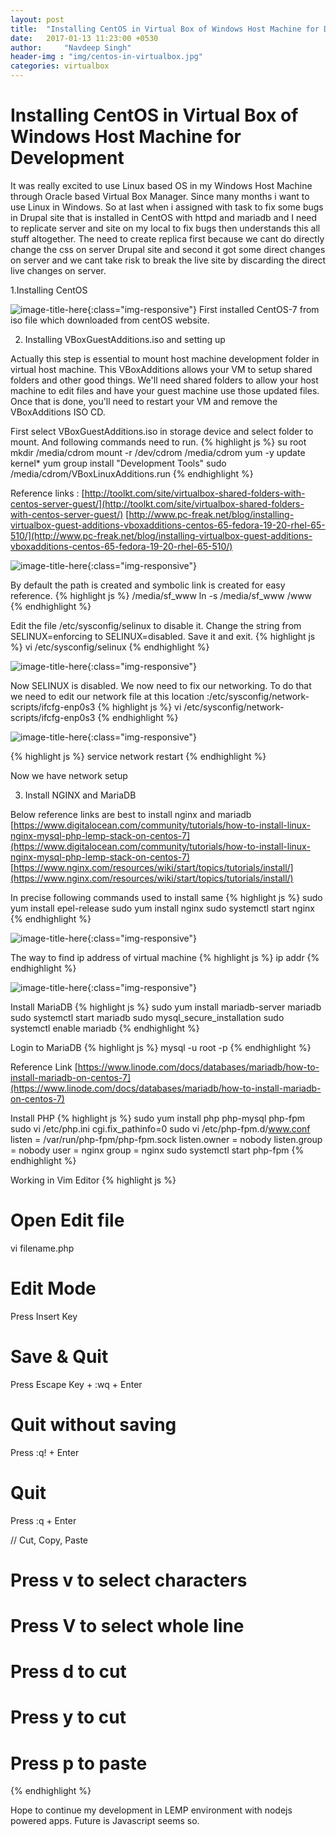 ```yaml
---
layout: post
title:  "Installing CentOS in Virtual Box of Windows Host Machine for Development"
date:   2017-01-13 11:23:00 +0530
author:     "Navdeep Singh"
header-img : "img/centos-in-virtualbox.jpg"
categories: virtualbox
---
```

Installing CentOS in Virtual Box of Windows Host Machine for Development
========================================================================

<p>It was really excited to use Linux based OS in my Windows Host Machine through Oracle based Virtual Box Manager. Since many months i want to use Linux in Windows. So at last when i assigned with task to fix some bugs in Drupal site that is installed in CentOS with httpd and mariadb and I need to replicate server and site on my local to fix bugs then understands this all stuff altogether. The need to create replica first because we cant do directly change the css on server Drupal site and second it got some direct changes on server and we cant take risk to break the live site by discarding the direct live changes on server.</p>

1.Installing CentOS

![image-title-here](/img/note1.png){:class="img-responsive"}
First installed CentOS-7 from iso file which downloaded from centOS website.

2. Installing VBoxGuestAdditions.iso and setting up

Actually this step is essential to mount host machine development folder in virtual host machine.  This VBoxAdditions allows your VM to setup shared folders and other good things. We'll need shared folders to allow your host machine to edit files and have your guest machine use those updated files. Once that is done, you'll need to restart your VM and remove the VBoxAdditions ISO CD.

First select VBoxGuestAdditions.iso in storage device and select folder to mount. And following commands need to run.
{% highlight js %}
su root
mkdir /media/cdrom
mount -r /dev/cdrom /media/cdrom
yum -y update kernel*
yum group install "Development Tools"
sudo /media/cdrom/VBoxLinuxAdditions.run
{% endhighlight %}

Reference links : [http://toolkt.com/site/virtualbox-shared-folders-with-centos-server-guest/](http://toolkt.com/site/virtualbox-shared-folders-with-centos-server-guest/)
[http://www.pc-freak.net/blog/installing-virtualbox-guest-additions-vboxadditions-centos-65-fedora-19-20-rhel-65-510/](http://www.pc-freak.net/blog/installing-virtualbox-guest-additions-vboxadditions-centos-65-fedora-19-20-rhel-65-510/)

![image-title-here](/img/note2.png){:class="img-responsive"}

By default the path is created and symbolic link is created for easy reference.
{% highlight js %}
/media/sf_www
ln -s /media/sf_www /www
{% endhighlight %}

Edit the file /etc/sysconfig/selinux to disable it. Change the string from SELINUX=enforcing to SELINUX=disabled. Save it and exit.
{% highlight js %}
vi /etc/sysconfig/selinux
{% endhighlight %}

![image-title-here](/img/note3.png){:class="img-responsive"}

Now SELINUX is disabled. We now need to fix our networking. To do that we need to edit our network file at this location :/etc/sysconfig/network-scripts/ifcfg-enp0s3
{% highlight js %}
vi /etc/sysconfig/network-scripts/ifcfg-enp0s3
{% endhighlight %}

![image-title-here](/img/note4.png){:class="img-responsive"}

{% highlight js %}
service network restart
{% endhighlight %}

Now we have network setup

3. Install NGINX and MariaDB

Below reference links are best to install nginx and mariadb
[https://www.digitalocean.com/community/tutorials/how-to-install-linux-nginx-mysql-php-lemp-stack-on-centos-7](https://www.digitalocean.com/community/tutorials/how-to-install-linux-nginx-mysql-php-lemp-stack-on-centos-7)
[https://www.nginx.com/resources/wiki/start/topics/tutorials/install/](https://www.nginx.com/resources/wiki/start/topics/tutorials/install/)

In precise following commands used to install same
{% highlight js %}
sudo yum install epel-release
sudo yum install nginx
sudo systemctl start nginx
{% endhighlight %}

![image-title-here](/img/note5.png){:class="img-responsive"}

The way to find ip address of virtual machine
{% highlight js %}
ip addr
{% endhighlight %}

![image-title-here](/img/note6.png){:class="img-responsive"}

Install MariaDB
{% highlight js %}
sudo yum install mariadb-server mariadb
sudo systemctl start mariadb
sudo mysql_secure_installation
sudo systemctl enable mariadb
{% endhighlight %}

Login to MariaDB
{% highlight js %}
mysql -u root -p
{% endhighlight %}

Reference Link [https://www.linode.com/docs/databases/mariadb/how-to-install-mariadb-on-centos-7](https://www.linode.com/docs/databases/mariadb/how-to-install-mariadb-on-centos-7)

Install PHP
{% highlight js %}
sudo yum install php php-mysql php-fpm
sudo vi /etc/php.ini
cgi.fix_pathinfo=0
sudo vi /etc/php-fpm.d/www.conf
listen = /var/run/php-fpm/php-fpm.sock
listen.owner = nobody
listen.group = nobody
user = nginx
group = nginx
sudo systemctl start php-fpm
{% endhighlight %}

Working in Vim Editor
{% highlight js %}
# Open Edit file
vi filename.php

# Edit Mode
Press Insert Key

# Save & Quit
Press Escape Key + :wq + Enter

# Quit without saving
Press :q! + Enter

# Quit
Press :q + Enter

// Cut, Copy, Paste
# Press v to select characters
# Press V to select whole line

# Press d to cut
# Press y to cut

# Press p to paste
{% endhighlight %}

Hope to continue my development in LEMP environment with nodejs powered apps. Future is Javascript seems so.
